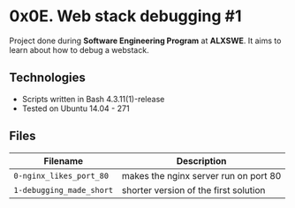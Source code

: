 # 0x0E. Web stack debugging #1
Project done during **Software Engineering Program** at **ALXSWE**. It aims to learn about how to debug a webstack.

## Technologies
* Scripts written in Bash 4.3.11(1)-release
* Tested on Ubuntu 14.04 - 271

## Files

| Filename | Description |
| -------- | ----------- |
| `0-nginx_likes_port_80` | makes the nginx server run on port 80 |
| `1-debugging_made_short` | shorter version of the first solution |
